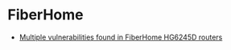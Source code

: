 # FiberHome
- [Multiple vulnerabilities found in FiberHome HG6245D routers](https://pierrekim.github.io/blog/2021-01-12-fiberhome-ont-0day-vulnerabilities.html)
